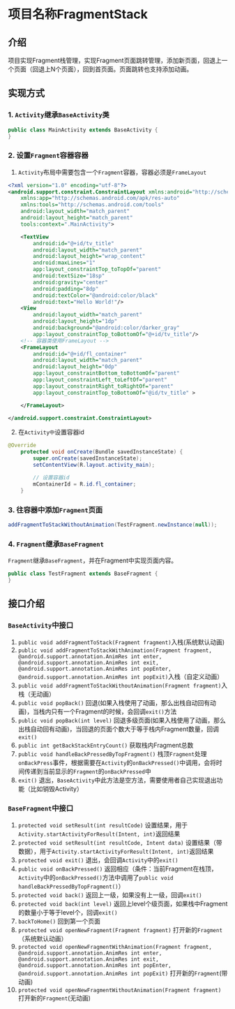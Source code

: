 # 项目名称FragmentStack

## 介绍
项目实现Fragment栈管理，实现Fragment页面跳转管理，添加新页面，回退上一个页面（回退上N个页面），回到首页面。页面跳转也支持添加动画。

## 实现方式
### 1. `Activity`继承`BaseActivity`类

```java
public class MainActivity extends BaseActivity {
}
```

### 2. 设置`Fragment`容器容器
1. `Activity`布局中需要包含一个`Fragment`容器，容器必须是`FrameLayout`

```xml
<?xml version="1.0" encoding="utf-8"?>
<android.support.constraint.ConstraintLayout xmlns:android="http://schemas.android.com/apk/res/android"
    xmlns:app="http://schemas.android.com/apk/res-auto"
    xmlns:tools="http://schemas.android.com/tools"
    android:layout_width="match_parent"
    android:layout_height="match_parent"
    tools:context=".MainActivity">

    <TextView
        android:id="@+id/tv_title"
        android:layout_width="match_parent"
        android:layout_height="wrap_content"
        android:maxLines="1"
        app:layout_constraintTop_toTopOf="parent"
        android:textSize="18sp"
        android:gravity="center"
        android:padding="8dp"
        android:textColor="@android:color/black"
        android:text="Hello World!"/>
    <View
        android:layout_width="match_parent"
        android:layout_height="1dp"
        android:background="@android:color/darker_gray"
        app:layout_constraintTop_toBottomOf="@+id/tv_title"/>
    <!-- 容器类使用FrameLayout -->
    <FrameLayout
        android:id="@+id/fl_container"
        android:layout_width="match_parent"
        android:layout_height="0dp"
        app:layout_constraintBottom_toBottomOf="parent"
        app:layout_constraintLeft_toLeftOf="parent"
        app:layout_constraintRight_toRightOf="parent"
        app:layout_constraintTop_toBottomOf="@id/tv_title" >

    </FrameLayout>

</android.support.constraint.ConstraintLayout>
```

2. 在`Activity中`设置容器id
```java
@Override
    protected void onCreate(Bundle savedInstanceState) {
        super.onCreate(savedInstanceState);
        setContentView(R.layout.activity_main);

        // 设置容器id
        mContainerId = R.id.fl_container;
    }
```

### 3. 往容器中添加`Fragment`页面

```java
addFragmentToStackWithoutAnimation(TestFragment.newInstance(null));
```

### 4. `Fragment`继承`BaseFragment`
 `Fragment`继承`BaseFragment`，并在Fragment中实现页面内容。
```java
public class TestFragment extends BaseFragment {
}
```

## 接口介绍

### `BaseActivity`中接口

1. `public void addFragmentToStack(Fragment fragment)`入栈(系统默认动画)
2. `public void addFragmentToStackWithAnimation(Fragment fragment,
                                                    @android.support.annotation.AnimRes int enter,
                                                    @android.support.annotation.AnimRes int exit,
                                                    @android.support.annotation.AnimRes int popEnter,
                                                    @android.support.annotation.AnimRes int popExit)`入栈（自定义动画）
3. `public void addFragmentToStackWithoutAnimation(Fragment fragment)`入栈（无动画）
4. `public void popBack()` 回退(如果入栈使用了动画，那么出栈自动回有动画)，当栈内只有一个Fragment的时候，会回调`exit()`方法
5. `public void popBack(int level)` 回退多级页面(如果入栈使用了动画，那么出栈自动回有动画)，当回退的页面个数大于等于栈内Fragment数量，回调`exit()`
6. `public int getBackStackEntryCount()` 获取栈内Fragment总数
7. `public void handleBackPressedByTopFragment()` 栈顶`Fragment`处理`onBackPress`事件，根据需要在`Activity`的`onBackPressed()`中调用，会将时间传递到当前显示的`Fragment`的`onBackPressed`中
8. `exit()` 退出，`BaseActivity`中此方法是空方法，需要使用者自己实现退出功能（比如销毁Activity）


### `BaseFragment`中接口
1. `protected void setResult(int resultCode)` 设置结果，用于`Activity.startActivityForResult(Intent, int)`返回结果
2. `protected void setResult(int resultCode, Intent data)` 设置结果（带数据），用于`Activity.startActivityForResult(Intent, int)`返回结果
3. `protected void exit()` 退出，会回调`Activity`中的`exit()`
4. `public void onBackPressed()` 返回相应（条件：当前Fragment在栈顶，`Activity`中的`onBackPressed()`方法中调用了`public void handleBackPressedByTopFragment()`）
5. `protected void back()` 返回上一级，如果没有上一级，回调`exit()`
6. `protected void back(int level)` 返回上level个级页面，如果栈中Fragment的数量小于等于level个，回调`exit()`
7. `backToHome()` 回到第一个页面
8. `protected void openNewFragment(Fragment fragment)` 打开新的`Fragment`（系统默认动画）
9. `protected void openNewFragmentWithAnimation(Fragment fragment,
                                                               @android.support.annotation.AnimRes int enter,
                                                               @android.support.annotation.AnimRes int exit,
                                                               @android.support.annotation.AnimRes int popEnter,
                                                               @android.support.annotation.AnimRes int popExit)` 打开新的`Fragment`(带动画)
10. `protected void openNewFragmentWithoutAnimation(Fragment fragment)` 打开新的`Fragment`(无动画)
